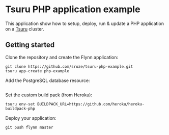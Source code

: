 # Tsuru PHP application example

This application show how to setup, deploy, run & update a PHP application on a [Tsuru](https://tsuru.io/) cluster.

## Getting started

Clone the repository and create the Flynn application:
```
git clone https://github.com/sroze/tsuru-php-example.git
tsuru app-create php-example
```

Add the PostgreSQL database resource:
```

```

Set the custom build pack (from Heroku):
```
tsuru env-set BUILDPACK_URL=https://github.com/heroku/heroku-buildpack-php
```

Deploy your application:
```
git push flynn master
```
